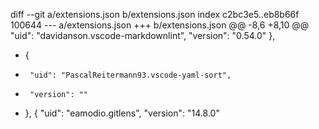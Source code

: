 diff --git a/extensions.json b/extensions.json
index c2bc3e5..eb8b66f 100644
--- a/extensions.json
+++ b/extensions.json
@@ -8,6 +8,10 @@
       "uid": "davidanson.vscode-markdownlint",
       "version": "0.54.0"
     },
+    {
+      "uid": "PascalReitermann93.vscode-yaml-sort",
+      "version": ""
+    },
     {
       "uid": "eamodio.gitlens",
       "version": "14.8.0"
